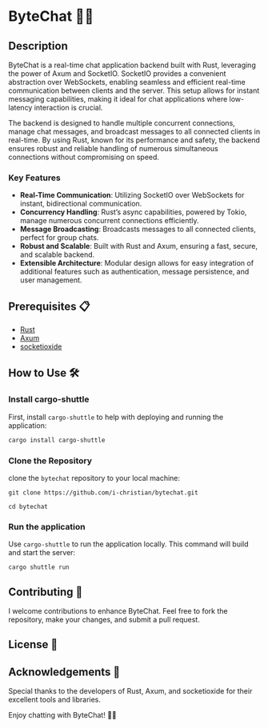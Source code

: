 # ByteChat 🚀💬

## Description
ByteChat is a real-time chat application backend built with Rust, leveraging the power of Axum and SocketIO. SocketIO provides a convenient abstraction over WebSockets, enabling seamless and efficient real-time communication between clients and the server. This setup allows for instant messaging capabilities, making it ideal for chat applications where low-latency interaction is crucial.

The backend is designed to handle multiple concurrent connections, manage chat messages, and broadcast messages to all connected clients in real-time. By using Rust, known for its performance and safety, the backend ensures robust and reliable handling of numerous simultaneous connections without compromising on speed.

### Key Features
- **Real-Time Communication**: Utilizing SocketIO over WebSockets for instant, bidirectional communication.
- **Concurrency Handling**: Rust’s async capabilities, powered by Tokio, manage numerous concurrent connections efficiently.
- **Message Broadcasting**: Broadcasts messages to all connected clients, perfect for group chats.
- **Robust and Scalable**: Built with Rust and Axum, ensuring a fast, secure, and scalable backend.
- **Extensible Architecture**: Modular design allows for easy integration of additional features such as authentication, message persistence, and user management.

## Prerequisites 📋
- [Rust](https://www.rust-lang.org/)
- [Axum](https://docs.rs/axum/latest/axum/)
- [socketioxide](https://docs.rs/socketioxide/latest/socketioxide/)

## How to Use 🛠️

### Install cargo-shuttle
First, install `cargo-shuttle` to help with deploying and running the application:
```sh
cargo install cargo-shuttle
```

### Clone the Repository
clone the `bytechat` repository to your local machine:
```
git clone https://github.com/i-christian/bytechat.git

cd bytechat
```

### Run the application
Use `cargo-shuttle` to run the application locally. This command will build and start the server:
```
cargo shuttle run
```

## Contributing 🤝
I welcome contributions to enhance ByteChat. Feel free to fork the repository, make your changes, and submit a pull request.

## License 📄

## Acknowledgements 🙌
Special thanks to the developers of Rust, Axum, and socketioxide for their excellent tools and libraries.

Enjoy chatting with ByteChat! 🚀💬
